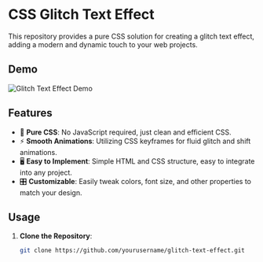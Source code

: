 # CSS Glitch Text Effect

This repository provides a pure CSS solution for creating a glitch text effect, adding a modern and dynamic touch to your web projects.

## Demo

![Glitch Text Effect Demo](link_to_your_demo_image_or_gif)

## Features

- 🎨 **Pure CSS**: No JavaScript required, just clean and efficient CSS.
- ⚡ **Smooth Animations**: Utilizing CSS keyframes for fluid glitch and shift animations.
- 🖥️ **Easy to Implement**: Simple HTML and CSS structure, easy to integrate into any project.
- 🎛️ **Customizable**: Easily tweak colors, font size, and other properties to match your design.

## Usage

1. **Clone the Repository**:
   ```bash
   git clone https://github.com/yourusername/glitch-text-effect.git
